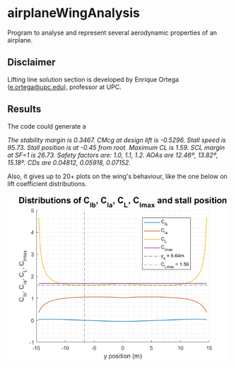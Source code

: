 # airplaneWingAnalysis
Program to analyse and represent several aerodynamic properties of an airplane.

## Disclaimer
Lifting line solution section is developed by Enrique Ortega (e.ortega@upc.edu), professor at UPC.

## Results
The code could generate a 

_The stability margin is 0.3467._
_CMcg at design lift is -0.5296._
_Stall speed is 95.73._
_Stall position is at -0.45 from root._
_Maximum CL is 1.59._
_SCL margin at SF=1 is 26.73._
_Safety factors are: 1.0, 1.1, 1.2._
  _AOAs are 12.46º, 13.82º, 15.18º._
  _CDs are 0.04812, 0.05918, 0.07152._

Also, it gives up to 20+ plots on the wing's behaviour, like the one below on lift coefficient distributions.

![Lift Distributions](.info/lift_distributions.png)